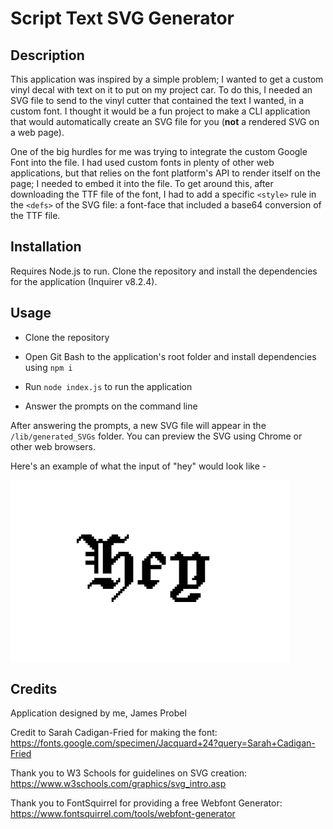 # Script Text SVG Generator

## Description

This application was inspired by a simple problem; I wanted to get a custom vinyl decal with text on it to put on my project car. To do this, I needed an SVG file to send to the vinyl cutter that contained the text I wanted, in a custom font. I thought it would be a fun project to make a CLI application that would automatically create an SVG file for you (**not** a rendered SVG on a web page).

One of the big hurdles for me was trying to integrate the custom Google Font into the file. I had used custom fonts in plenty of other web applications, but that relies on the font platform's API to render itself on the page; I needed to embed it into the file. To get around this, after downloading the TTF file of the font, I had to add a specific `<style>` rule in the `<defs>` of the SVG file: a font-face that included a base64 conversion of the TTF file.

## Installation

Requires Node.js to run. Clone the repository and install the dependencies for the application (Inquirer v8.2.4).

## Usage

* Clone the repository

* Open Git Bash to the application's root folder and install dependencies using  `npm i` 

* Run `node index.js` to run the application

* Answer the prompts on the command line
 

After answering the prompts, a new SVG file will appear in the `/lib/generated_SVGs` folder. You can preview the SVG using Chrome or other web browsers.

Here's an example of what the input of "hey" would look like - 

![screenshot1](./lib/assets/screenshot1.png)


## Credits

Application designed by me, James Probel

Credit to Sarah Cadigan-Fried for making the font:
https://fonts.google.com/specimen/Jacquard+24?query=Sarah+Cadigan-Fried

Thank you to W3 Schools for guidelines on SVG creation:
https://www.w3schools.com/graphics/svg_intro.asp

Thank you to FontSquirrel for providing a free Webfont Generator:
https://www.fontsquirrel.com/tools/webfont-generator
